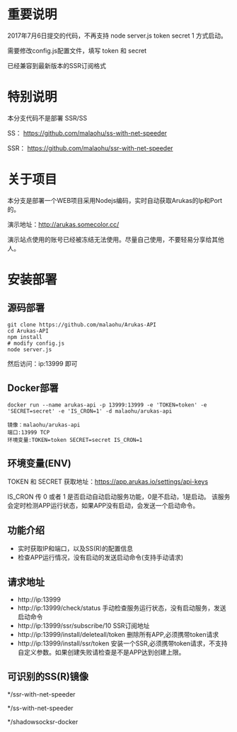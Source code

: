 # 重要说明

2017年7月6日提交的代码，不再支持 node server.js token secret 1 方式启动。

需要修改config.js配置文件，填写 token 和 secret

已经兼容到最新版本的SSR订阅格式


# 特别说明

本分支代码不是部署 SSR/SS 

SS： https://github.com/malaohu/ss-with-net-speeder

SSR： https://github.com/malaohu/ssr-with-net-speeder


# 关于项目
本分支是部署一个WEB项目采用Nodejs编码，实时自动获取Arukas的Ip和Port的。

演示地址：http://arukas.somecolor.cc/

演示站点使用的账号已经被冻结无法使用。尽量自己使用，不要轻易分享给其他人。


# 安装部署

## 源码部署
```
git clone https://github.com/malaohu/Arukas-API
cd Arukas-API
npm install
# modify config.js 
node server.js
```
然后访问：ip:13999 即可



## Docker部署
```
docker run --name arukas-api -p 13999:13999 -e 'TOKEN=token' -e 'SECRET=secret' -e 'IS_CRON=1' -d malaohu/arukas-api

```


```
镜像：malaohu/arukas-api
端口:13999 TCP
环境变量:TOKEN=token SECRET=secret IS_CRON=1

```

## 环境变量(ENV)
TOKEN 和  SECRET 获取地址：https://app.arukas.io/settings/api-keys


IS_CRON 传 0 或者 1
是否启动自动启动服务功能，0是不启动，1是启动。
该服务会定时检测APP运行状态，如果APP没有启动，会发送一个启动命令。


## 功能介绍
* 实时获取IP和端口，以及SS(R)的配置信息
* 检查APP运行情况，没有启动的发送启动命令(支持手动请求)

## 请求地址
* http://ip:13999
* http://ip:13999/check/status 手动检查服务运行状态，没有启动服务，发送启动命令
* http://ip:13999/ssr/subscribe/10 SSR订阅地址
* http://ip:13999/install/deleteall/token 删除所有APP,必须携带token请求
* http://ip:13999/install/ssr/token 安装一个SSR,必须携带token请求，不支持自定义参数。如果创建失败请检查是不是APP达到创建上限。


## 可识别的SS(R)镜像

*/ssr-with-net-speeder

*/ss-with-net-speeder

*/shadowsocksr-docker

